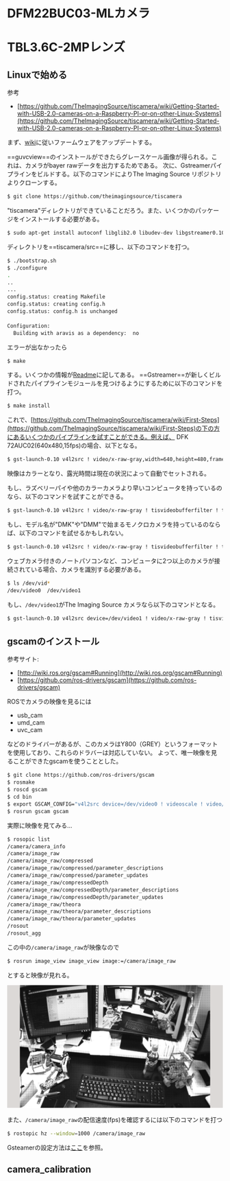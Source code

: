 # DFM22BUC03-MLカメラ
#  TBL3.6C-2MPレンズ


## Linuxで始める
参考
* [https://github.com/TheImagingSource/tiscamera/wiki/Getting-Started-with-USB-2.0-cameras-on-a-Raspberry-PI-or-on-other-Linux-Systems](https://github.com/TheImagingSource/tiscamera/wiki/Getting-Started-with-USB-2.0-cameras-on-a-Raspberry-PI-or-on-other-Linux-Systems)

まず、[wiki](https://github.com/TheImagingSource/tiscamera/wiki/Getting-Started-with-USB-2.0-CMOS-Cameras)に従いファームウェアをアップデートする。

==guvcview==のインストールができたらグレースケール画像が得られる。これは、カメラがbayer rawデータを出力するためである。
次に、Gstreamerパイプラインをビルドする。以下のコマンドによりThe Imaging Source リポジトリよりクローンする。
```bash
$ git clone https://github.com/theimagingsource/tiscamera
```
"tiscamera"ディレクトリができていることだろう。また、いくつかのパッケージをインストールする必要がある。
```bash
$ sudo apt-get install autoconf libglib2.0 libudev-dev libgstreamer0.10 gstreamer0.10-plugins-base gstreamer0.10-plugins-good gstreamer0.10-plugins-bad gstreamer0.10-tools gstreamer-plugins-base0.10-dev
```
ディレクトリを==tiscamera/src==に移し、以下のコマンドを打つ。
```bash
$ ./bootstrap.sh
$ ./configure
.
..
...
config.status: creating Makefile
config.status: creating config.h
config.status: config.h is unchanged

Configuration:
  Building with aravis as a dependency:  no

```
エラーが出なかったら
```bash
$ make
```
する。いくつかの情報が[Readme](https://github.com/TheImagingSource/tiscamera/tree/master/src)に記してある。
==Gstreamer==が新しくビルドされたパイプラインモジュールを見つけるようにするために以下のコマンドを打つ。
```bash
$ make install
```
これで、[https://github.com/TheImagingSource/tiscamera/wiki/First-Steps](https://github.com/TheImagingSource/tiscamera/wiki/First-Steps)の下の方にあるいくつかのパイプラインを試すことができる。例えば、
DFK 72AUC02(640x480,15fps)の場合、以下となる。
```bash
$ gst-launch-0.10 v4l2src ! video/x-raw-gray,width=640,height=480,framerate=15/1 ! tisvideobufferfilter ! tis_auto_exposure ! tiscolorize ! queue ! tiswhitebalance ! queue ! bayer2rgb ! queue ! ffmpegcolorspace ! ximagesink
```
映像はカラーとなり、露光時間は現在の状況によって自動でセットされる。

もし、ラズベリーパイや他のカラーカメラより早いコンピュータを持っているのなら、以下のコマンドを試すことができる。
```bash
$ gst-launch-0.10 v4l2src ! video/x-raw-gray ! tisvideobufferfilter ! tis_auto_exposure ! tiscolorize ! queue ! tiswhitebalance ! queue ! bayer2rgb ! queue ! ffmpegcolorspace ! ximagesink
```
もし、モデル名が"DMK"や"DMM"で始まるモノクロカメラを持っているのならば、以下のコマンドを試せるかもしれない。
```bash
$ gst-launch-0.10 v4l2src ! video/x-raw-gray ! tisvideobufferfilter ! tis_auto_exposure ! ffmpegcolorspace ! ximagesink
```
ウェブカメラ付きのノートパソコンなど、コンピュータに2つ以上のカメラが接続されている場合、カメラを識別する必要がある。
```bash
$ ls /dev/vid*
/dev/video0  /dev/video1
```
もし、`/dev/video1`がThe Imaging Source カメラなら以下のコマンドとなる。
```bash
$ gst-launch-0.10 v4l2src device=/dev/video1 ! video/x-raw-gray ! tisvideobufferfilter ! tis_auto_exposure ! tiscolorize ! queue ! tiswhitebalance ! queue ! bayer2rgb ! queue ! ffmpegcolorspace ! ximagesink
```


## gscamのインストール
参考サイト:

* [http://wiki.ros.org/gscam#Running](http://wiki.ros.org/gscam#Running)
* [https://github.com/ros-drivers/gscam](https://github.com/ros-drivers/gscam)

ROSでカメラの映像を見るには
* usb_cam
* umd_cam
* uvc_cam

などのドライバーがあるが、このカメラはY800（GREY）というフォーマットを使用しており、これらのドラバーは対応していない。
よって、唯一映像を見ることができたgscamを使うこととした。


```bash
$ git clone https://github.com/ros-drivers/gscam
$ rosmake
$ roscd gscam
$ cd bin
$ export GSCAM_CONFIG="v4l2src device=/dev/video0 ! videoscale ! video/x-raw-gray,width=744,height=480 ! ffmpegcolorspace !"
$ rosrun gscam gscam
```

実際に映像を見てみる...
```bash
$ rosopic list
/camera/camera_info
/camera/image_raw
/camera/image_raw/compressed
/camera/image_raw/compressed/parameter_descriptions
/camera/image_raw/compressed/parameter_updates
/camera/image_raw/compressedDepth
/camera/image_raw/compressedDepth/parameter_descriptions
/camera/image_raw/compressedDepth/parameter_updates
/camera/image_raw/theora
/camera/image_raw/theora/parameter_descriptions
/camera/image_raw/theora/parameter_updates
/rosout
/rosout_agg
```
この中の`/camera/image_raw`が映像なので
```bash
$ rosrun image_view image_view image:=/camera/image_raw
```
とすると映像が見れる。

![img](cam/dsk.png)

また、`/camera/image_raw`の配信速度(fps)を確認するには以下のコマンドを打つ
```bash
$ rostopic hz --window=1000 /camera/image_raw
```

Gsteamerの設定方法は[ここ](http://wiki.oz9aec.net/index.php?title=Gstreamer_cheat_sheet&oldid=1829)を参照。

## camera_calibration


